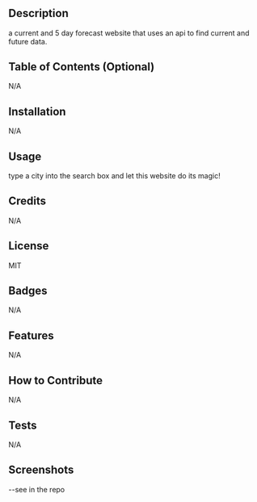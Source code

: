 # <myVeryCoolWeatherDashboard>

## Description

a current and 5 day forecast website that uses an api to find current and future data. 

## Table of Contents (Optional)

N/A

## Installation

N/A

## Usage

type a city into the search box and let this website do its magic!


## Credits

N/A

## License

MIT

## Badges

N/A

## Features

N/A

## How to Contribute

N/A

## Tests

N/A

## Screenshots
--see in the repo

